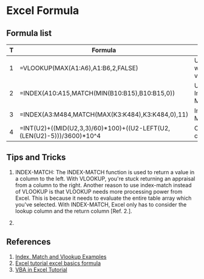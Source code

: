 # Excel Formula

## Formula list

| T   | Formula                                                                 | Note                     |
| --- | ----------------------------------------------------------------------- | ------------------------ |
| 1   | =VLOOKUP(MAX(A1:A6),A1:B6,2,FALSE)                                      | Using Max with vlockup   |
| 2   | =INDEX($A$10:$A$15,MATCH(MIN(B10:B15),B10:B15,0))                       | Using Index with Match   |
| 3   | =INDEX(A3:M484,MATCH(MAX(K3:K484),K3:K484,0),11)                        | Index with Match         |
| 4   | =INT(U2)+((MID(U2,3,3)/60)*100)+((U2-LEFT(U2,(LEN(U2)-5)))/3600)*10^4   | Computing cells          |


## Tips and Tricks

1. INDEX-MATCH: The INDEX-MATCH function is used to return a value in a column
   to the left. With VLOOKUP, you're stuck returning an appraisal from a column
   to the right. Another reason to use index-match instead of VLOOKUP is that
   VLOOKUP needs more processing power from Excel. This is because it needs to
   evaluate the entire table array which you've selected. With INDEX-MATCH,
   Excel only has to consider the lookup column and the return column [Ref. 2.].

2.

## References
1. [Index, Match and Vlookup Examples](http://www.contextures.com/xlFunctions03.html)
2. [Excel tutorial excel basics formula](https://www.simplilearn.com/tutorials/excel-tutorial/excel-formulas)
3. [VBA in Excel Tutorial](https://www.excel-easy.com/vba.html)

